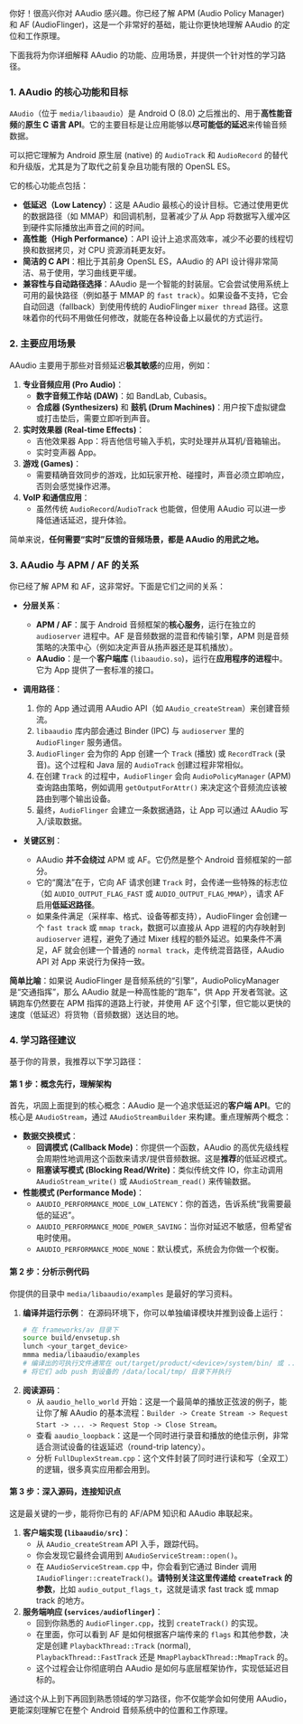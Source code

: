 你好！很高兴你对 AAudio 感兴趣。你已经了解 APM (Audio Policy Manager) 和 AF (AudioFlinger)，这是一个非常好的基础，能让你更快地理解 AAudio 的定位和工作原理。

下面我将为你详细解释 AAudio 的功能、应用场景，并提供一个针对性的学习路径。

### 1. AAudio 的核心功能和目标

`AAudio`（位于 `media/libaaudio`）是 Android O (8.0) 之后推出的、用于**高性能音频**的**原生 C 语言 API**。它的主要目标是让应用能够以**尽可能低的延迟**来传输音频数据。

可以把它理解为 Android 原生层 (native) 的 `AudioTrack` 和 `AudioRecord` 的替代和升级版，尤其是为了取代之前复杂且功能有限的 OpenSL ES。

它的核心功能点包括：

*   **低延迟（Low Latency）**：这是 AAudio 最核心的设计目标。它通过使用更优的数据路径（如 MMAP）和回调机制，显著减少了从 App 将数据写入缓冲区到硬件实际播放出声音之间的时间。
*   **高性能（High Performance）**：API 设计上追求高效率，减少不必要的线程切换和数据拷贝，对 CPU 资源消耗更友好。
*   **简洁的 C API**：相比于其前身 OpenSL ES，AAudio 的 API 设计得非常简洁、易于使用，学习曲线更平缓。
*   **兼容性与自动路径选择**：AAudio 是一个智能的封装层。它会尝试使用系统上可用的最快路径（例如基于 MMAP 的 `fast track`）。如果设备不支持，它会自动回退（fallback）到使用传统的 AudioFlinger `mixer thread` 路径。这意味着你的代码不用做任何修改，就能在各种设备上以最优的方式运行。

### 2. 主要应用场景

AAudio 主要用于那些对音频延迟**极其敏感**的应用，例如：

1.  **专业音频应用 (Pro Audio)**：
    *   **数字音频工作站 (DAW)**：如 BandLab, Cubasis。
    *   **合成器 (Synthesizers)** 和 **鼓机 (Drum Machines)**：用户按下虚拟键盘或打击垫后，需要立即听到声音。
2.  **实时效果器 (Real-time Effects)**：
    *   吉他效果器 App：将吉他信号输入手机，实时处理并从耳机/音箱输出。
    *   实时变声器 App。
3.  **游戏 (Games)**：
    *   需要精确音效同步的游戏，比如玩家开枪、碰撞时，声音必须立即响应，否则会感觉操作迟滞。
4.  **VoIP 和通信应用**：
    *   虽然传统 `AudioRecord`/`AudioTrack` 也能做，但使用 AAudio 可以进一步降低通话延迟，提升体验。

简单来说，**任何需要“实时”反馈的音频场景，都是 AAudio 的用武之地。**

### 3. AAudio 与 APM / AF 的关系

你已经了解 APM 和 AF，这非常好。下面是它们之间的关系：

*   **分层关系**：
    *   **APM / AF**：属于 Android 音频框架的**核心服务**，运行在独立的 `audioserver` 进程中。AF 是音频数据的混音和传输引擎，APM 则是音频策略的决策中心（例如决定声音从扬声器还是耳机播放）。
    *   **AAudio**：是一个**客户端库** (`libaaudio.so`)，运行在**应用程序的进程**中。它为 App 提供了一套标准的接口。

*   **调用路径**：
    1.  你的 App 通过调用 AAudio API（如 `AAudio_createStream`）来创建音频流。
    2.  `libaaudio` 库内部会通过 Binder (IPC) 与 `audioserver` 里的 `AudioFlinger` 服务通信。
    3.  `AudioFlinger` 会为你的 App 创建一个 `Track` (播放) 或 `RecordTrack` (录音)。这个过程和 Java 层的 `AudioTrack` 创建过程非常相似。
    4.  在创建 `Track` 的过程中，`AudioFlinger` 会向 `AudioPolicyManager` (APM) 查询路由策略，例如调用 `getOutputForAttr()` 来决定这个音频流应该被路由到哪个输出设备。
    5.  最终，`AudioFlinger` 会建立一条数据通路，让 App 可以通过 AAudio 写入/读取数据。

*   **关键区别**：
    *   AAudio **并不会绕过** APM 或 AF。它仍然是整个 Android 音频框架的一部分。
    *   它的“魔法”在于，它向 AF 请求创建 `Track` 时，会传递一些特殊的标志位（如 `AUDIO_OUTPUT_FLAG_FAST` 或 `AUDIO_OUTPUT_FLAG_MMAP`），请求 AF 启用**低延迟路径**。
    *   如果条件满足（采样率、格式、设备等都支持），AudioFlinger 会创建一个 `fast track` 或 `mmap track`，数据可以直接从 App 进程的内存映射到 `audioserver` 进程，避免了通过 Mixer 线程的额外延迟。如果条件不满足，AF 就会创建一个普通的 `normal track`，走传统混音路径，AAudio API 对 App 来说行为保持一致。

**简单比喻**：如果说 AudioFlinger 是音频系统的“引擎”，AudioPolicyManager 是“交通指挥”，那么 AAudio 就是一种高性能的“跑车”，供 App 开发者驾驶。这辆跑车仍然要在 APM 指挥的道路上行驶，并使用 AF 这个引擎，但它能以更快的速度（低延迟）将货物（音频数据）送达目的地。

### 4. 学习路径建议

基于你的背景，我推荐以下学习路径：

#### 第 1 步：概念先行，理解架构
首先，巩固上面提到的核心概念：AAudio 是一个追求低延迟的**客户端 API**。它的核心是 `AAudioStream`，通过 `AAudioStreamBuilder` 来构建。重点理解两个概念：

*   **数据交换模式**：
    *   **回调模式 (Callback Mode)**：你提供一个函数，AAudio 的高优先级线程会周期性地调用这个函数来请求/提供音频数据。这是**推荐**的低延迟模式。
    *   **阻塞读写模式 (Blocking Read/Write)**：类似传统文件 IO，你主动调用 `AAudioStream_write()` 或 `AAudioStream_read()` 来传输数据。
*   **性能模式 (Performance Mode)**：
    *   `AAUDIO_PERFORMANCE_MODE_LOW_LATENCY`：你的首选，告诉系统“我需要最低的延迟”。
    *   `AAUDIO_PERFORMANCE_MODE_POWER_SAVING`：当你对延迟不敏感，但希望省电时使用。
    *   `AAUDIO_PERFORMANCE_MODE_NONE`：默认模式，系统会为你做一个权衡。

#### 第 2 步：分析示例代码
你提供的目录中 `media/libaaudio/examples` 是最好的学习资料。

1.  **编译并运行示例**：
    在源码环境下，你可以单独编译模块并推到设备上运行：
    ```bash
    # 在 frameworks/av 目录下
    source build/envsetup.sh
    lunch <your_target_device>
    mmma media/libaaudio/examples
    # 编译出的可执行文件通常在 out/target/product/<device>/system/bin/ 或 .../vendor/bin/
    # 将它们 adb push 到设备的 /data/local/tmp/ 目录下并执行
    ```
2.  **阅读源码**：
    *   从 `aaudio_hello_world` 开始：这是一个最简单的播放正弦波的例子，能让你了解 AAudio 的基本流程：`Builder -> Create Stream -> Request Start -> ... -> Request Stop -> Close Stream`。
    *   查看 `aaudio_loopback`：这是一个同时进行录音和播放的绝佳示例，非常适合测试设备的往返延迟（round-trip latency）。
    *   分析 `FullDuplexStream.cpp`：这个文件封装了同时进行读和写（全双工）的逻辑，很多真实应用都会用到。

#### 第 3 步：深入源码，连接知识点
这是最关键的一步，能将你已有的 AF/APM 知识和 AAudio 串联起来。

1.  **客户端实现 (`libaaudio/src`)**：
    *   从 `AAudio_createStream` API 入手，跟踪代码。
    *   你会发现它最终会调用到 `AAudioServiceStream::open()`。
    *   在 `AAudioServiceStream.cpp` 中，你会看到它通过 Binder 调用 `IAudioFlinger::createTrack()`。**请特别关注这里传递给 `createTrack` 的参数**，比如 `audio_output_flags_t`，这就是请求 fast track 或 mmap track 的地方。
2.  **服务端响应 (`services/audioflinger`)**：
    *   回到你熟悉的 `AudioFlinger.cpp`，找到 `createTrack()` 的实现。
    *   在里面，你可以看到 AF 是如何根据客户端传来的 `flags` 和其他参数，决定是创建 `PlaybackThread::Track` (normal), `PlaybackThread::FastTrack` 还是 `MmapPlaybackThread::MmapTrack` 的。
    *   这个过程会让你彻底明白 AAudio 是如何与底层框架协作，实现低延迟目标的。

通过这个从上到下再回到熟悉领域的学习路径，你不仅能学会如何使用 AAudio，更能深刻理解它在整个 Android 音频系统中的位置和工作原理。